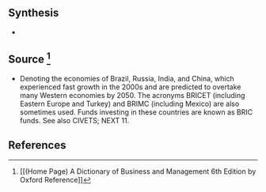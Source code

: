 ## Synthesis
- 
## Source [^1]
- Denoting the economies of Brazil, Russia, India, and China, which experienced fast growth in the 2000s and are predicted to overtake many Western economies by 2050. The acronyms BRICET (including Eastern Europe and Turkey) and BRIMC (including Mexico) are also sometimes used. Funds investing in these countries are known as BRIC funds. See also CIVETS; NEXT 11.
## References

[^1]: [[(Home Page) A Dictionary of Business and Management 6th Edition by Oxford Reference]]